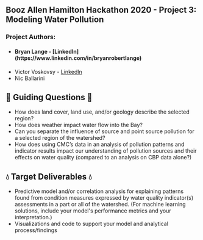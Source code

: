 ## Booz Allen Hamilton Hackathon 2020 - Project 3: Modeling Water Pollution 
### Project Authors: 
* <h4>Bryan Lange - [LinkedIn](https://www.linkedin.com/in/bryanrobertlange)
* Victor Voskovsy  - [LinkedIn](https://www.linkedin.com/in/victorvoskovsky)
* Nic Ballarini<h4>

## :ocean: Guiding Questions :ocean:

- How does land cover, land use, and/or geology describe the selected region? ​
- How does weather impact water flow into the Bay?​
- Can you separate the influence of source and point source pollution for a selected region of the watershed?​
- How does using CMC’s data in an analysis of pollution patterns and indicator results impact our understanding of pollution sources and their effects on water quality (compared to an analysis on CBP data alone?)

## :droplet: Target Deliverables :droplet:

- Predictive model and/or correlation analysis for explaining patterns found from condition measures expressed by water quality indicator(s) assessments in a part or all of the watershed​. (For machine learning solutions, include your model's performance metrics and your interpretation.)
- Visualizations and code to support your model and analytical process/findings

